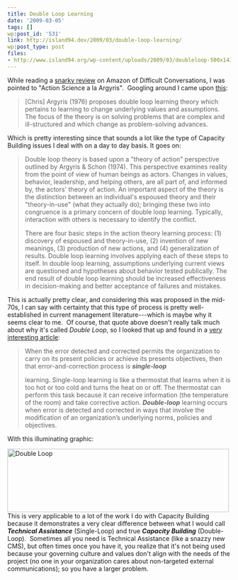 ```yaml
---
title: Double Loop Learning
date: '2009-03-05'
tags: []
wp:post_id: '531'
link: http://island94.dev/2009/03/double-loop-learning/
wp:post_type: post
files:
- http://www.island94.org/wp-content/uploads/2009/03/doubleloop-500x143.png
---
```


<p>While reading a <a href="http://www.amazon.com/review/R3SH49SV19FRVH/ref=cm_cr_rdp_perm">snarky review</a> on Amazon of Difficult Conversations, I was pointed to "Action Science a la Argyris".  Googling around I came upon <a href="http://tip.psychology.org/argyris.html">this</a>:<strong></strong></p>
<blockquote><p>[Chris] Argyris (1976) proposes double loop learning theory which pertains to learning to change underlying values and assumptions. The focus of the theory is on solving problems that are complex and ill-structured and which change as problem-solving advances.</p>
</blockquote>
<p>Which is pretty interesting since that sounds a lot like the type of Capacity Building issues I deal with on a day to day basis. It goes on:</p>
<blockquote><p>Double loop theory is based upon a "theory of action" perspective outlined by Argyris &amp; Schon (1974). This perspective examines reality from the point of view of human beings as actors. Changes in values, behavior, leadership, and helping others, are all part of, and informed by, the actors' theory of action. An important aspect of the theory is the distinction between an individual's espoused theory and their "theory-in-use" (what they actually do); bringing these two into congruence is a primary concern of double loop learning. Typically, interaction with others is necessary to identify the conflict.</p>
<p>There are four basic steps in the action theory learning process: (1) discovery of espoused and theory-in-use, (2) invention of new meanings, (3) production of new actions, and (4) generalization of results. Double loop learning involves applying each of these steps to itself. In double loop learning, assumptions underlying current views are questioned and hypotheses about behavior tested publically. The end result of double loop learning should be increased effectiveness in decision-making and better acceptance of failures and mistakes.</p>
</blockquote>
<p>This is actually pretty clear, and considering this was proposed in the mid-70s, I can say with certainty that this type of process is pretty well-established in current management literature---which is maybe why it seems clear to me.  Of course, that quote above doesn't really talk much about why it's called<em> Double Loop</em>, so I looked that up and found in a <a href="http://www.infed.org/thinkers/argyris.htm">very interesting article</a>:</p>
<blockquote><p>When the error detected and corrected permits the organization to carry on  its present policies or achieve its presents objectives, then that  error-and-correction process is <strong><em>single-loop</em></p>
<p> </strong> learning. Single-loop learning is like a thermostat that learns when it is too  hot or too cold and turns the heat on or off. The thermostat can perform this  task because it can receive information (the temperature of the room) and take  corrective action. <em><strong>Double-loop</strong> </em>learning occurs when error is detected and  corrected in ways that involve the modification of an organization’s underlying  norms, policies and objectives.</p>
</blockquote>
<p>With this illuminating graphic:</p>
<p><img class="aligncenter size-medium wp-image-532" title="Double Loop" src="http://www.island94.org/wp-content/uploads/2009/03/doubleloop-500x143.png" alt="Double Loop" width="500" height="143" />This is very applicable to a lot of the work I do with Capacity Building because it demonstrates a very clear difference between what I would call <strong><em>Technical Assistance</em></strong> (Single-Loop) and true <strong><em>Capacity Building</em></strong> (Double-Loop).  Sometimes all you need is Technical Assistance (like a snazzy new CMS), but often times once you have it, you realize that it's not being used because your governing culture and values don't align with the needs of the project (no one in your organization cares about non-targeted external communications); so you have a larger problem.</p>

